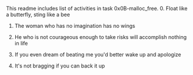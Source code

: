 This readme includes list of activities in task 0x0B-malloc_free.
0. Float like a butterfly, sting like a bee
1. The woman who has no imagination has no wings
2. He who is not courageous enough to take risks will accomplish nothing in life

3. If you even dream of beating me you'd better wake up and apologize
4. It's not bragging if you can back it up

